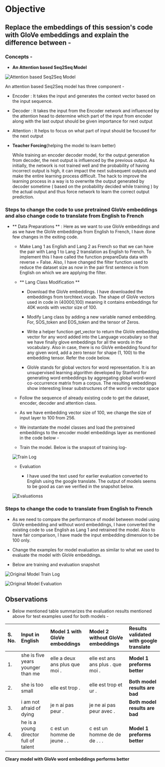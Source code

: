 
### 

# Objective

## Replace the embeddings of this session's code with GloVe embeddings and explain the difference between -





### Concepts -

- **An Attention based Seq2Seq Model**

![Attention based Seq2Seq Model](https://github.com/SachinDangayach/END2.0/blob/main/Session10/images/i_1.PNG)

An attention based Seq2Seq model has three component -

  - Encoder : It takes the input and generates the context vector based on the input sequence.

  - Decoder : It takes the input from the Encoder network and influenced by the attention head to determine which part of the input from encoder along with the last output should be given importance for next output

  - Attention : It helps to focus on what part of input should be focused for the next output

- **Teacher Forcing**(helping the model to learn better)

  While training an encoder decoder model, for the output generation from decoder, the next output is influenced by the previous output. As initially, the network is not trained well and the probability of having incorrect output is high, it can impact the next subsequent outputs and make the entire learning process difficult. The hack to improve the learning process in a way is to overwrite the output generated by decoder sometime ( based on the probability decided while training ) by the actual output and thus force network to learn the correct output prediction.

### Steps to change the code to use pretrained GloVe embeddings and also change code to translate from English to French

  - ** Data Preparations ** : Here as we want to use GloVe embeddings and as we have the GloVe embeddings from English to French, I have done few changes in the exiting code.

    - Make Lang 1 as English and Lang 2 as French so that we can have the pair with Lang 1 to Lang 2 translation as English to French. To implement this I have called the function prepareData data with reverse = False. Also, I have changed the filter function used to reduce the dataset size as now in the pair first sentence is from English on which we are applying the filter.

    - ** Lang Class Modification **

      - Download the GloVe embeddings. I have downloaded the embeddings from torchtext.vocab. The shape of GloVe vectors used in code in (40000,100) meaning it contains embeddings for 40K words with vector size of 100.

     

      - Modify Lang class by adding a new variable named embedding. For, SOS_token and EOS_token and the tensor of Zeros.

      - Write a helper function get_vector to return the GloVe embedding vector for any word added into the Language vocabulary so that we have finally glove embeddings for all the words in the vocabulary. Also in case, there is no GloVe embedding found for any given word, add a zero tensor for shape (1, 100) to the embedding tensor. Refer the code below.
      - GloVe stands for global vectors for word representation. It is an unsupervised learning algorithm developed by Stanford for generating word embeddings by aggregating global word-word co-occurrence matrix from a corpus. The resulting embeddings show interesting linear substructures of the word in vector space

    

    - Follow the sequence of already existing code to get the dataset, encoder, decoder and attention class.

    - As we have embedding vector size of 100, we change the size of input layer to 100 from 256.

    - We instantiate the model classes and load the pretrained embeddings to the encoder model embeddings layer as mentioned in the code below -

 

    - Train the model. Below is the snapsot of training log-

    ![Train Log](https://github.com/SachinDangayach/END2.0/blob/main/Session10/images/i_5.PNG)

    - Evaluation

      - I have used the text used for earlier evaluation converted to English using the google translate. The output of models seems to be good as can we verified in the snapshot below.

    ![Evaluationss](https://github.com/SachinDangayach/END2.0/blob/main/Session10/images/i_6.PNG)


### Steps to change the code to translate from English to French

- As we need to compare the performance of model between model using GloVe embedding and without word embeddings, I have converted the existing code to use English as Lang 1 and retrained the model. Also to have fair comparison, I have made the input embedding dimension to be 100 only.

- Change the examples for model evaluation as similar to what we used to evaluate the model with GloVe embeddings.

- Below are training and evaluation snapshot

![Original Model Train Log](https://github.com/SachinDangayach/END2.0/blob/main/Session10/images/i_7.PNG)

![Original Model Evaluation](https://github.com/SachinDangayach/END2.0/blob/main/Session10/images/i_8.PNG)

## Observations

- Below mentioned table summarizes the evaluation results mentioned above for test examples used for both models -

| S. No. | Input in English    | Model 1 with GloVe embeddings    | Model 2 without GloVe embeddings     | Results validated with google translate    |
| :------------- | :------------- |:------------- |:------------- |:------------- |
| 1.      | she is five years younger than me | elle a deux ans plus que moi . <EOS> | elle est ans ans plus . que moi . <EOS> | **Model 1 preforms better** |
| 2.      | she is too small | elle est trop . <EOS> | elle est trop et ur . <EOS> | **Both model results are bad** |
| 3.      | i am not afraid of dying | je n ai pas peur . <EOS> | je ne ai pas peur avec . <EOS>| **Both model results are bad** |
| 4.      | he is a young director full of talent | c est un homme de jeune . . <EOS> | c est un homme de de de . . .| **Model 1 preforms better** |

**Cleary model with GloVe word embeddings performs better**
